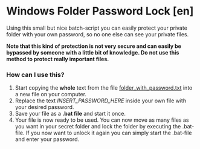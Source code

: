 # Windows Folder Password Lock [en]

Using this small but nice batch-script you can easily protect your private folder with your own password, so no one else can see your private files.

**Note that this kind of protection is not very secure and can easily be bypassed by someone with a little bit of knowledge. Do not use this method to protect really important files.**

### How can I use this?

1. Start copying the **whole** text from the file [folder_with_password.txt](../folder_with_password.txt) into a new file on your computer.
2. Replace the text *INSERT_PASSWORD_HERE* inside your own file with your desired password.
3. Save your file as a **.bat file** and start it once.
4. Your file is now ready to be used. You can now move as many files as you want in your secret folder and lock the folder by executing the .bat-file. If you now want to unlock it again you can simply start the .bat-file and enter your password.